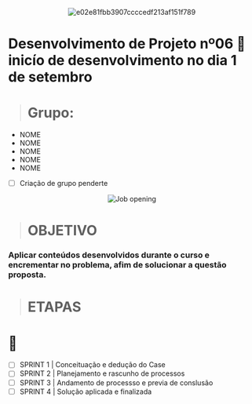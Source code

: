 <div align="center">
 
 ![e02e81fbb3907ccccedf213af151f789](https://github.com/FabioMourahn/Projet_Log06/assets/142456922/344cb3db-9863-4f4d-8d3c-3d5a8fb1394f)

</div>

# Desenvolvimento de Projeto nº06  🏁 inicío de desenvolvimento no dia 1 de setembro
> # Grupo:
- NOME
- NOME
- NOME
- NOME
- NOME
 
- [ ] Criação de grupo penderte

<div align="center">

![Job opening](https://github.com/FabioMourahn/Projet_Log06/assets/142456922/c9bd9ad0-e785-418e-9636-b1197ea713cf)

</div>

> # OBJETIVO
### Aplicar conteúdos desenvolvidos durante o curso e encrementar no problema, afim de solucionar a questão proposta.
> # ETAPAS
# 🧾
- [ ] SPRINT 1 | Conceituação e dedução do Case
- [ ] SPRINT 2 | Planejamento e rascunho de processos 
- [ ] SPRINT 3 | Andamento de processso e previa de conslusão
- [ ] SPRINT 4 | Solução aplicada e finalizada
